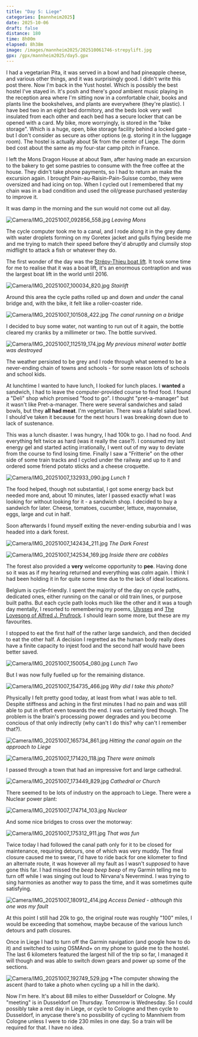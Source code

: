 ```yaml
--- 
title: "Day 5: Liege"
categories: [mannheim2025]
date: 2025-10-06
draft: false
distance: 180
time: 8h00m
elapsed: 8h38m
image: /images/mannheim2025/202510061746-strepylift.jpg
gpx: /gpx/mannheim2025/day5.gpx
---
```

I had a vegetarian Pita, it was served in a
bowl and had pineapple cheese, and various other things, and it was surprisingly good. I didn't write this post there. Now I'm back in
the Yust hostel. Which is possibly the best hostel I've stayed in. It's
posh and there's _good_ ambient music playing in the reception area
where I'm sitting now in a comfortable chair, books and plants line the
bookshelves, and plants are everywhere (they're plastic). I have bed two in an eight bed dormitory, and the beds look very well
insulated from each other and each bed has a secure locker that can be opened
with a card. My bike, more worryingly, is stored in the "bike storage". Which
is a huge, open, bike storage facility behind a locked gate - but  I don't
consider as secure as other options (e.g. storing it in the luggage room). The
hostel is actually about 5k from the center of Liege. The dorm bed cost
about the same as my four-star camp pitch in France.

I left the Mons Dragon House at about 9am, after having made an excursion to
the bakery to get some pastries to consume with the free coffee at the house.
They didn't take phone payments, so I had to return an make the excursion
again. I brought Pain-au-Raisin-Pain-Suisse combo, they were oversized and had
icing on top. When I cycled out I remembered that my chain was in a bad
condition and used the oil/grease purchased yesterday to improve it.

It was damp in the morning and the sun would not come out all day.

![Camera/IMG_20251007_092856_558.jpg](/images/mannheim2025/202510061746-leavingmons.jpg)
*Leaving Mons*

The cycle computer took me to a canal, and I rode along it in the grey damp
with water droplets forming on my Goretex jacket and gulls flying beside me
and me trying to match their speed before they'd abruptly and clumsily stop midflight to attack a fish or whatever they do.

The first wonder of the day was the [Strépy-Thieu boat lift](https://en.wikipedia.org/wiki/Str%C3%A9py-Thieu_boat_lift). It took some time for me to realise that it was a boat lift, it's an enormous contraption and was the largest boat lift in the world until 2016.

![Camera/IMG_20251007_100034_820.jpg](/images/mannheim2025/202510061746-strepylift.jpg)
*Stairlift*

Around this area the cycle paths rolled up and down and _under_ the canal
bridge and, with the bike, it felt like a roller-coaster ride.

![Camera/IMG_20251007_101508_422.jpg](/images/mannheim2025/202510061746-strepywater.jpg)
*The canal running on a bridge*

I decided to buy some water, not wanting to run out of it again, the bottle
cleared my cranks by a millimeter or two. The bottle survived.

![Camera/IMG_20251007_112519_174.jpg](/images/mannheim2025/202510061746-waterbottle.jpg)
*My previous mineral water bottle was destroyed*

The weather persisted to be grey and I rode through what seemed to be a
never-ending chain of towns and schools - for some reason lots of schools and
school kids.

At lunchtime I wanted to have lunch, I looked for lunch places. I **wanted** a
sandwich, I had to leave the computer-provided course  to find food. I
found a "Deli" shop which promised "food to go". I thought "pret-a-manager"
but it wasn't like Pret-a-manager. There were several sandwiches and salad bowls, but they **all had
meat**. I'm vegetarian. There was a falafel salad bowl. I should've taken it
because for the next hours I was breaking down due to lack of sustenance.

This was a lunch disaster. I was hungry, I had 100k to go. I had no food. And
everything felt twice as hard (was it really the case?). I consumed my last
energy gel and started acting irrationally, I went out of my way to deviate
from the course to find losing time. Finally I saw a "Fritterie" on the other
side of some train tracks and I cycled under the railway and up to it and
ordered some friend potato sticks and a cheese croquette.

![Camera/IMG_20251007_132933_090.jpg](/images/mannheim2025/202510061746-lunch1.jpg)
*Lunch 1*

The food helped, though not substantial, I got some energy back but needed
more and, about 10 minutes, later I passed exactly what I was looking for
without looking for it - a sandwich shop. I decided to buy a sandwich for
later. Cheese, tomatoes, cucumber, lettuce, mayonnaise, eggs, large and cut in half.

Soon afterwards I found myself exiting the never-ending suburbia and I was
headed into a dark forest.

![Camera/IMG_20251007_142434_211.jpg](/images/mannheim2025/202510061746-darkforest.jpg)
*The Dark Forest*

![Camera/IMG_20251007_142534_169.jpg](/images/mannheim2025/202510061746-cobbles.jpg)
*Inside there are cobbles*

The forest also provided a **very** welcome opportunity to **pee**. Having done so
it was as if my hearing returned and everything was _calm_ again. I think I
had been holding it in for quite some time due to the lack of ideal
locations.

Belgium is cycle-friendly. I spent the majority of the day on cycle
paths, dedicated ones, either running on the canal or old train lines,
or purpose built paths. But each cycle path looks much like the other and it
was a tough day mentally, I resorted to remembering my poems, [Ulysses](https://en.wikipedia.org/wiki/Ulysses_(poem)) and [The
Lovesong of Alfred J. Prufrock](https://en.wikipedia.org/wiki/The_Love_Song_of_J._Alfred_Prufrock). I should learn some more, but these are my favourites.

I stopped to eat the first half of the rather large sandwich, and then decided
to eat the other half. A decision I regretted as the human body really does
have a finite capacity to injest food and the second half would have been
better saved.

![Camera/IMG_20251007_150054_080.jpg](/images/mannheim2025/202510061746-lunch2.jpg)
*Lunch Two*

But I was now fully fuelled up for the remaining distance.

![Camera/IMG_20251007_154735_466.jpg](/images/mannheim2025/202510061746-garmin1.jpg)
*Why did I take this photo?*

Physically I felt pretty good today, at least from what I was able to tell.
Despite stiffness and aching in the first minutes I had no pain and was still
able to put in effort even towards the end. I was certainly tired though. The
problem is the brain's processing power degrades and you become concious of
that only indirectly (why can't I do this? why can't I remember that?).

![Camera/IMG_20251007_165734_861.jpg](/images/mannheim2025/202510061746-canal.jpg)
*Hitting the canal again on the approach to Liege*

![Camera/IMG_20251007_171420_118.jpg](/images/mannheim2025/202510061746-animals.jpg)
*There were animals*

I passed through a town that had an impressive fort and large cathedral.

![Camera/IMG_20251007_173449_829.jpg](/images/mannheim2025/202510061746-cathedral.jpg)
*Cathedral or Church*

There seemed to be lots of industry on the approach to Liege. There were
a Nuclear power plant:

![Camera/IMG_20251007_174714_103.jpg](/images/mannheim2025/202510061746-nuclear.jpg)
*Nuclear*

And some nice bridges to cross over the motorway:

![Camera/IMG_20251007_175312_911.jpg](/images/mannheim2025/202510061746-bridge.jpg)
*That was fun*

Twice today I had followed the canal path only for it to be closed for
maintenance, requiring detours, one of which was very muddy. The final closure
caused me to swear, I'd have to ride back for one kilometer to find an alternate
route, it was however all my fault as I wasn't _supposed_ to have gone this
far. I had missed the _beep beep beep_ of my Garmin telling me to turn off
while I was singing out loud to Nirvana's Nevermind. I was trying to sing
 harmonies as another way to pass the time, and it was sometimes quite
 satisfying.

![Camera/IMG_20251007_180912_414.jpg](/images/mannheim2025/202510061746-blocked.jpg)
*Access Denied - although this one was my fault*

At this point I still had 20k to go, the original route was roughly "100"
miles, I would be exceeding that somehow, maybe because of the various lunch
detours and path closures.

Once in Liege I had to turn off the Garmin navigation (and google how to do
it) and switched to using OSMAnd+ on my phone to guide me to the hostel.
The last 6 kilometers featured the largest hill of the trip so far, I managed
it will though and was able to switch down gears and power up some of the
sections.

![Camera/IMG_20251007_192749_529.jpg](/images/mannheim2025/202510061746-lasthill.jpg)
*The computer showing the ascent (hard to take a photo when cycling up a
hill in the dark).

Now I'm here. It's about 88 miles to either Dusseldorf or Cologne. My
"meeting" is in Dusseldorf on Thursday. Tomorrow is Wednesday. So I could
possibly take a rest day in Liege, or cycle to Cologne and then cycle to
Dusseldorf, in anycase there's no possibility of cycling to Mannhiem from
Cologne unless I were to ride 230 miles in one day. So a train will be
required for that. I have no idea.
